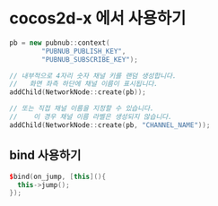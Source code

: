 cocos2d-x 에서 사용하기
=====

```cpp
pb = new pubnub::context(
		"PUBNUB_PUBLISH_KEY",
		"PUBNUB_SUBSCRIBE_KEY");

// 내부적으로 4자리 숫자 채널 키를 랜덤 생성합니다.
//   화면 좌측 하단에 채널 이름이 표시됩니다.
addChild(NetworkNode::create(pb));

// 또는 직접 채널 이름을 지정할 수 있습니다.
//    이 경우 채널 이름 라벨은 생성되지 않습니다.
addChild(NetworkNode::create(pb, "CHANNEL_NAME"));
```


__bind__ 사용하기
----
```c++
$bind(on_jump, [this](){
  this->jump();
});
```
